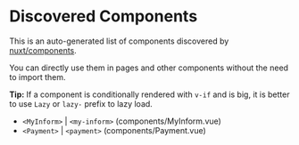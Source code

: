 # Discovered Components

This is an auto-generated list of components discovered by [nuxt/components](https://github.com/nuxt/components).

You can directly use them in pages and other components without the need to import them.

**Tip:** If a component is conditionally rendered with `v-if` and is big, it is better to use `Lazy` or `lazy-` prefix to lazy load.

- `<MyInform>` | `<my-inform>` (components/MyInform.vue)
- `<Payment>` | `<payment>` (components/Payment.vue)
